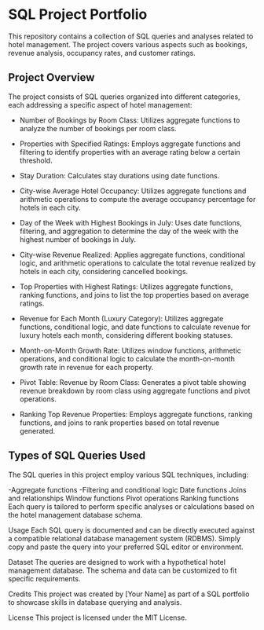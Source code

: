 # SQL Project Portfolio
This repository contains a collection of SQL queries and analyses related to hotel management. The project covers various aspects such as bookings, revenue analysis, occupancy rates, and customer ratings.

## Project Overview
The project consists of SQL queries organized into different categories, each addressing a specific aspect of hotel management:

* Number of Bookings by Room Class:
  Utilizes aggregate functions to analyze the number of bookings per room class.

* Properties with Specified Ratings:
  Employs aggregate functions and filtering to identify properties with an average rating below a certain threshold.

* Stay Duration:
  Calculates stay durations using date functions.

* City-wise Average Hotel Occupancy: Utilizes aggregate functions and arithmetic operations to compute the average occupancy percentage for hotels in each city.

* Day of the Week with Highest Bookings in July: Uses date functions, filtering, and aggregation to determine the day of the week with the highest number of bookings in July.

* City-wise Revenue Realized: Applies aggregate functions, conditional logic, and arithmetic operations to calculate the total revenue realized by hotels in each city, considering cancelled bookings.

* Top Properties with Highest Ratings: Utilizes aggregate functions, ranking functions, and joins to list the top properties based on average ratings.

* Revenue for Each Month (Luxury Category): Utilizes aggregate functions, conditional logic, and date functions to calculate revenue for luxury hotels each month, considering different booking statuses.

* Month-on-Month Growth Rate: Utilizes window functions, arithmetic operations, and conditional logic to calculate the month-on-month growth rate in revenue for each property.

* Pivot Table: Revenue by Room Class: Generates a pivot table showing revenue breakdown by room class using aggregate functions and pivot operations.

* Ranking Top Revenue Properties: Employs aggregate functions, ranking functions, and joins to rank properties based on total revenue generated.

## Types of SQL Queries Used
The SQL queries in this project employ various SQL techniques, including:

-Aggregate functions
-Filtering and conditional logic
Date functions
Joins and relationships
Window functions
Pivot operations
Ranking functions
Each query is tailored to perform specific analyses or calculations based on the hotel management database schema.

Usage
Each SQL query is documented and can be directly executed against a compatible relational database management system (RDBMS). Simply copy and paste the query into your preferred SQL editor or environment.

Dataset
The queries are designed to work with a hypothetical hotel management database. The schema and data can be customized to fit specific requirements.

Credits
This project was created by [Your Name] as part of a SQL portfolio to showcase skills in database querying and analysis.

License
This project is licensed under the MIT License.

